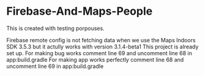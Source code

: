 # Firebase-And-Maps-People
This is created with testing porpouses.

Firebase remote config is not fetching data when we use the Maps Indoors SDK 3.5.3 but it actully works with version 3.1.4-beta1
This project is already set up. 
For making bug works comment line 69 and uncomment line 68 in app:build.gradle
For making app works perfectly comment line 68 and uncomment line 69 in app:build.gradle
